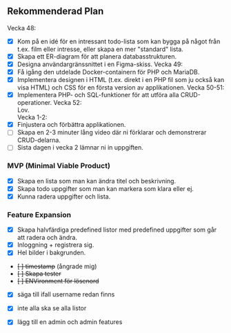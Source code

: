 ## Rekommenderad Plan

Vecka 48:  
- [x] Kom på en idé för en intressant todo-lista som kan bygga på något från t.ex. film eller intresse, eller skapa en mer "standard" lista.
- [x] Skapa ett ER-diagram för att planera databasstrukturen.
- [x] Designa användargränssnittet i en Figma-skiss.
Vecka 49:  
- [x] Få igång den utdelade Docker-containern för PHP och MariaDB.
- [x] Implementera designen i HTML (t.ex. direkt i en PHP fil som ju också kan visa HTML) och CSS för en första version av applikationen.
Vecka 50-51:  
- [x] Implementera PHP- och SQL-funktioner för att utföra alla CRUD-operationer.
Vecka 52:  
Lov.  
Vecka 1-2:  
- [x] Finjustera och förbättra applikationen.
- [ ] Skapa en 2-3 minuter lång video där ni förklarar och demonstrerar CRUD-delarna.
- [ ] Sista dagen i vecka 2 lämnar ni in uppgiften.

### MVP (Minimal Viable Product)
+ [x] Skapa en lista som man kan ändra titel och beskrivning. 
+ [x] Skapa todo uppgifter som man kan markera som klara eller ej.
+ [x] Kunna radera uppgifter och lista.

### Feature Expansion
+ [x] Skapa halvfärdiga predefined listor med predefined uppgifter som går att radera och ändra.
+ [x] Inloggning + registrera sig.
+ [x] Hel bilder i bakgrunden.
+ ~~[ ] timestamp~~ (ångrade mig)
+ ~~[ ] Skapa tester~~
+ ~~[ ] ENVironment för lösenord~~
+ [x] säga till ifall username redan finns
+ [x] inte alla ska se alla listor
+ [x] lägg till en admin och admin features


